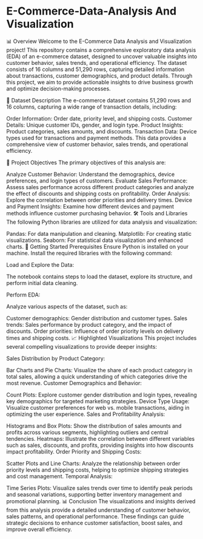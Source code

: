 # E-Commerce-Data-Analysis And Visualization


📊 Overview
Welcome to the E-Commerce Data Analysis and Visualization project! This repository contains a comprehensive exploratory data analysis (EDA) of an e-commerce dataset, designed to uncover valuable insights into customer behavior, sales trends, and operational efficiency. The dataset consists of 16 columns and 51,290 rows, capturing detailed information about transactions, customer demographics, and product details. Through this project, we aim to provide actionable insights to drive business growth and optimize decision-making processes.

📁 Dataset Description
The e-commerce dataset contains 51,290 rows and 16 columns, capturing a wide range of transaction details, including:

Order Information: Order date, priority level, and shipping costs.
Customer Details: Unique customer IDs, gender, and login type.
Product Insights: Product categories, sales amounts, and discounts.
Transaction Data: Device types used for transactions and payment methods.
This data provides a comprehensive view of customer behavior, sales trends, and operational efficiency.

🎯 Project Objectives
The primary objectives of this analysis are:

Analyze Customer Behavior: Understand the demographics, device preferences, and login types of customers.
Evaluate Sales Performance: Assess sales performance across different product categories and analyze the effect of discounts and shipping costs on profitability.
Order Analysis: Explore the correlation between order priorities and delivery times.
Device and Payment Insights: Examine how different devices and payment methods influence customer purchasing behavior.
🛠️ Tools and Libraries
The following Python libraries are utilized for data analysis and visualization:

Pandas: For data manipulation and cleaning.
Matplotlib: For creating static visualizations.
Seaborn: For statistical data visualization and enhanced charts.
🚀 Getting Started
Prerequisites
Ensure Python is installed on your machine. Install the required libraries with the following command:


Load and Explore the Data:

The notebook contains steps to load the dataset, explore its structure, and perform initial data cleaning.

Perform EDA:

Analyze various aspects of the dataset, such as:

Customer demographics: Gender distribution and customer types.
Sales trends: Sales performance by product category, and the impact of discounts.
Order priorities: Influence of order priority levels on delivery times and shipping costs.
📈 Highlighted Visualizations
This project includes several compelling visualizations to provide deeper insights:

Sales Distribution by Product Category:

Bar Charts and Pie Charts: Visualize the share of each product category in total sales, allowing a quick understanding of which categories drive the most revenue.
Customer Demographics and Behavior:

Count Plots: Explore customer gender distribution and login types, revealing key demographics for targeted marketing strategies.
Device Type Usage: Visualize customer preferences for web vs. mobile transactions, aiding in optimizing the user experience.
Sales and Profitability Analysis:

Histograms and Box Plots: Show the distribution of sales amounts and profits across various segments, highlighting outliers and central tendencies.
Heatmaps: Illustrate the correlation between different variables such as sales, discounts, and profits, providing insights into how discounts impact profitability.
Order Priority and Shipping Costs:

Scatter Plots and Line Charts: Analyze the relationship between order priority levels and shipping costs, helping to optimize shipping strategies and cost management.
Temporal Analysis:

Time Series Plots: Visualize sales trends over time to identify peak periods and seasonal variations, supporting better inventory management and promotional planning.
📊 Conclusion
The visualizations and insights derived from this analysis provide a detailed understanding of customer behavior, sales patterns, and operational performance. These findings can guide strategic decisions to enhance customer satisfaction, boost sales, and improve overall efficiency.


